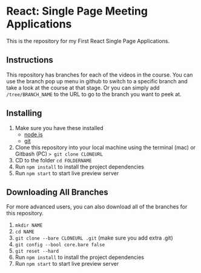 # React: Single Page Meeting Applications 

This is the repository for my First React Single Page Applications. 

## Instructions

This repository has branches for each of the videos in the course. You can use the branch pop up menu in github to switch to a specific branch and take a look at the course at that stage. Or you can simply add `/tree/BRANCH_NAME` to the URL to go to the branch you want to peek at.


## Installing

1. Make sure you have these installed
   - [node.js](http://nodejs.org/)
   - [git](http://git-scm.com/)
2. Clone this repository into your local machine using the terminal (mac) or Gitbash (PC) `> git clone CLONEURL`
3. CD to the folder `cd FOLDERNAME`
4. Run `npm install` to install the project dependencies
5. Run `npm start` to start live preview server

## Downloading All Branches

For more advanced users, you can also download all of the branches for this repository.

1.  `mkdir NAME`
1.  `cd NAME`
1.  `git clone --bare CLONEURL .git` (make sure you add extra .git)
1.  `git config --bool core.bare false`
1.  `git reset --hard`
1.  Run `npm install` to install the project dependencies
1.  Run `npm start` to start live preview server
